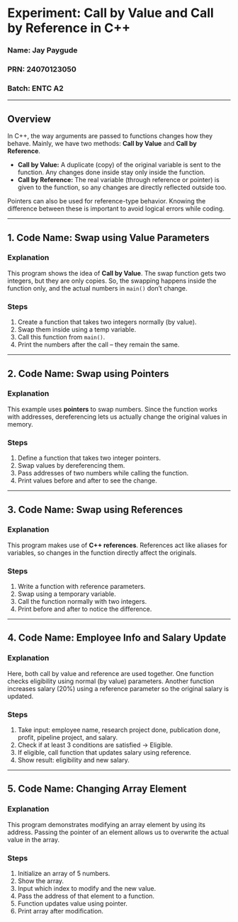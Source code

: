# **Experiment: Call by Value and Call by Reference in C++**

### **Name:** Jay Paygude  
### **PRN:** 24070123050  
### **Batch:** ENTC A2  

---

## **Overview**
In C++, the way arguments are passed to functions changes how they behave. Mainly, we have two methods: **Call by Value** and **Call by Reference**.

- **Call by Value:** A duplicate (copy) of the original variable is sent to the function. Any changes done inside stay only inside the function.  
- **Call by Reference:** The real variable (through reference or pointer) is given to the function, so any changes are directly reflected outside too.  

Pointers can also be used for reference-type behavior. Knowing the difference between these is important to avoid logical errors while coding.

---

## **1. Code Name: Swap using Value Parameters**
### **Explanation**
This program shows the idea of **Call by Value**. The swap function gets two integers, but they are only copies. So, the swapping happens inside the function only, and the actual numbers in `main()` don’t change.

### **Steps**
1. Create a function that takes two integers normally (by value).  
2. Swap them inside using a temp variable.  
3. Call this function from `main()`.  
4. Print the numbers after the call – they remain the same.  

---

## **2. Code Name: Swap using Pointers**
### **Explanation**
This example uses **pointers** to swap numbers. Since the function works with addresses, dereferencing lets us actually change the original values in memory.

### **Steps**
1. Define a function that takes two integer pointers.  
2. Swap values by dereferencing them.  
3. Pass addresses of two numbers while calling the function.  
4. Print values before and after to see the change.  

---

## **3. Code Name: Swap using References**
### **Explanation**
This program makes use of **C++ references**. References act like aliases for variables, so changes in the function directly affect the originals.

### **Steps**
1. Write a function with reference parameters.  
2. Swap using a temporary variable.  
3. Call the function normally with two integers.  
4. Print before and after to notice the difference.  

---

## **4. Code Name: Employee Info and Salary Update**
### **Explanation**
Here, both call by value and reference are used together. One function checks eligibility using normal (by value) parameters. Another function increases salary (20%) using a reference parameter so the original salary is updated.

### **Steps**
1. Take input: employee name, research project done, publication done, profit, pipeline project, and salary.  
2. Check if at least 3 conditions are satisfied → Eligible.  
3. If eligible, call function that updates salary using reference.  
4. Show result: eligibility and new salary.  

---

## **5. Code Name: Changing Array Element**
### **Explanation**
This program demonstrates modifying an array element by using its address. Passing the pointer of an element allows us to overwrite the actual value in the array.

### **Steps**
1. Initialize an array of 5 numbers.  
2. Show the array.  
3. Input which index to modify and the new value.  
4. Pass the address of that element to a function.  
5. Function updates value using pointer.  
6. Print array after modification.  
